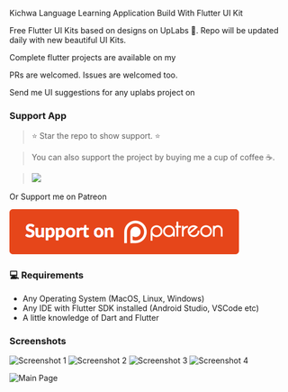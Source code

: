 Kichwa Language Learning Application Build With Flutter UI Kit

Free Flutter UI Kits based on designs on UpLabs 💓.
Repo will be updated daily with new beautiful UI Kits.

Complete flutter projects are available on my

PRs are welcomed. Issues are welcomed too.

Send me UI suggestions for any uplabs project on

### Support App

> ⭐️ Star the repo to show support. ⭐️

> You can also support the project by buying me a cup of coffee ☕️.

> <a href=""><img src="https://img.buymeacoffee.com/button-api/?text=Buy me a coffee&emoji=&slug=xPGLYEr&button_colour=BD5FFF&font_colour=ffffff&font_family=Cookie&outline_colour=000000&coffee_colour=FFDD00"></a>

Or Support me on Patreon

<a href="" data-patreon-widget-type="become-patron-button"><img src="https://raw.githubusercontent.com/codebard/patron-button-and-widgets-by-codebard/master/images/patreon-medium-button.png" alt="Become a Patreon!" /></a>

### 💻 Requirements

- Any Operating System (MacOS, Linux, Windows)
- Any IDE with Flutter SDK installed (Android Studio, VSCode etc)
- A little knowledge of Dart and Flutter

### Screenshots

![Screenshot 1](https://res.cloudinary.com/olayemii/image/upload/v1611746964/assets/ss1_pia2pp.png) ![Screenshot 2](https://res.cloudinary.com/olayemii/image/upload/v1611747003/assets/ss2_pgybzj.png) ![Screenshot 3](https://res.cloudinary.com/olayemii/image/upload/v1611747014/assets/ss3_a9syef.png) ![Screenshot 4](https://res.cloudinary.com/olayemii/image/upload/v1611747018/assets/ss4_pmelto.png)

![Main Page](https://res.cloudinary.com/olayemii/image/upload/v1611748849/assets/language-1_oestuf.png)
